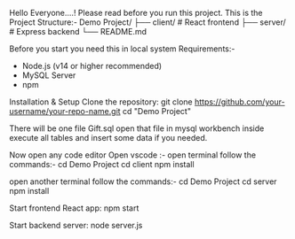 Hello Everyone....! Please read before you run this project.
This is the Project Structure:- 
Demo Project/
├── client/    # React frontend
├── server/    # Express backend
└── README.md

Before you start you need this in local system
Requirements:-
-  Node.js (v14 or higher recommended)
-  MySQL Server
-  npm

Installation & Setup
Clone the repository:
git clone https://github.com/your-username/your-repo-name.git
cd "Demo Project"

There will be one file Gift.sql
open that file in mysql workbench inside execute all tables and insert some data if you needed.


Now open any code editor 
Open vscode :-
open terminal follow the commands:-
cd Demo Project
cd client
npm install

open another terminal follow the commands:-
cd Demo Project
cd server
npm install

Start frontend React app:
npm start

Start backend server:
node server.js




